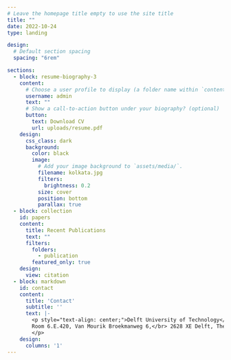 ```yaml
---
# Leave the homepage title empty to use the site title
title: ""
date: 2022-10-24
type: landing

design:
  # Default section spacing
  spacing: "6rem"

sections:
  - block: resume-biography-3
    content:
      # Choose a user profile to display (a folder name within `content/authors/`)
      username: admin
      text: ""
      # Show a call-to-action button under your biography? (optional)
      button:
        text: Download CV
        url: uploads/resume.pdf
    design:
      css_class: dark
      background:
        color: black
        image:
          # Add your image background to `assets/media/`.
          filename: kolkata.jpg
          filters:
            brightness: 0.2
          size: cover
          position: bottom
          parallax: true
  - block: collection
    id: papers
    content:
      title: Recent Publications
      text: ""
      filters:
        folders:
          - publication
        featured_only: true
    design:
      view: citation
  - block: markdown
    id: contact
    content:
      title: 'Contact'
      subtitle: ''
      text: |-
        <p style="text-align: center;">Delft University of Technology</br>  
        Room 6.E.420, Van Mourik Broekmanweg 6,</br> 2628 XE Delft, The Netherlands     
        </p>
    design:
      columns: '1'
---
```

